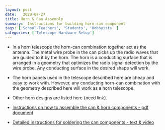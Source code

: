 ```yaml
---
layout: post
date:   2020-07-27
title: Horn & Can Assembly 
summary:  Instructions for building horn-can component
tags: ['School-Teachers', 'Students', 'Hobbyists' ]
categories: ['Telescope Hardware Setup'] 
---
```


*  In a horn telescope the horn-can combination together act as the antenna. The metal wire probe in the can picks up the radio waves that are guided to it by the horn. The horn is a conducting surface that is arranged in a geometry that optimizes the radio signal detection by the wire probe. Any conducting surface in the desired shape will work.

*  The horn panels used in the telescope described here are cheap and easy to work with. However, any conducting horn-can combination with the geometry described here will work as a horn telescope.

*  Other horn designs are listed here {need link}.


* [Instructions on how to assemble the can & horn components - pdf document](https://wvurail.org/dspira-lessons/FilesUploaded/Horn&Can_Assembly_2021.pdf)

* [Detailed instructions for soldering the can components - text & video](https://wvurail.org//dspira-lessons/assemblingcan)
